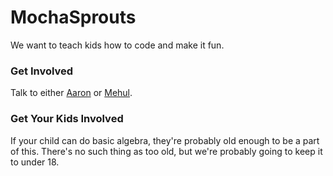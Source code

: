 # MochaSprouts

We want to teach kids how to code and make it fun.

### Get Involved

Talk to either [Aaron](//twitter.com/aerinonfire) or [Mehul](//twitter.com/mehulkar).

### Get Your Kids Involved

If your child can do basic algebra, they're probably old enough to be a part of this. There's no such thing as too old, but we're probably going to keep it to under 18.
